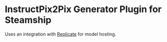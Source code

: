 # InstructPix2Pix Generator Plugin for Steamship

Uses an integration with [Replicate](replicate.com) for model hosting.